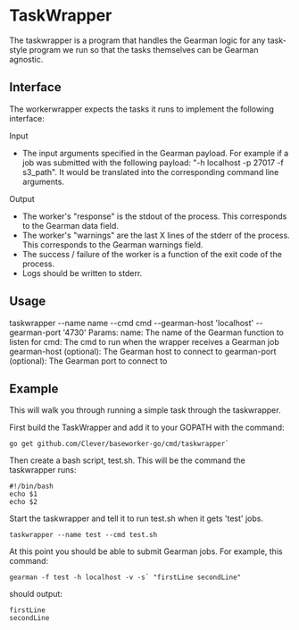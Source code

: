 TaskWrapper
=============

The taskwrapper is a program that handles the Gearman logic for any task-style program we
run so that the tasks themselves can be Gearman agnostic.

Interface
---------

The workerwrapper expects the tasks it runs to implement the following interface:

Input

 - The input arguments specified in the Gearman payload. For example if a job was submitted with the following payload:
"-h localhost -p 27017 -f s3_path". It would be translated into the corresponding command line arguments.

Output

 - The worker's "response" is the stdout of the process. This corresponds to the Gearman data field.
 - The worker's "warnings" are the last X lines of the stderr of the process. This corresponds to the Gearman warnings field.
 - The success / failure of the worker is a function of the exit code of the process.
 - Logs should be written to stderr.


Usage
-----
taskwrapper --name name --cmd cmd --gearman-host 'localhost' --gearman-port '4730'
Params:
name: The name of the Gearman function to listen for
cmd: The cmd to run when the wrapper receives a Gearman job
gearman-host (optional): The Gearman host to connect to
gearman-port (optional): The Gearman port to connect to


Example
-------
This will walk you through running a simple task through the taskwrapper.

First build the TaskWrapper and add it to your GOPATH with the command:
```
go get github.com/Clever/baseworker-go/cmd/taskwrapper`
```

Then create a bash script, test.sh. This will be the command the taskwrapper runs:
```
#!/bin/bash
echo $1
echo $2
```

Start the taskwrapper and tell it to run test.sh when it gets 'test' jobs.
```
taskwrapper --name test --cmd test.sh
```

At this point you should be able to submit Gearman jobs. For example, this command:
```
gearman -f test -h localhost -v -s` "firstLine secondLine"
```
should output:
```
firstLine
secondLine
```
